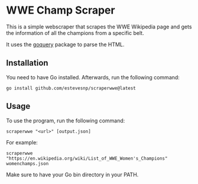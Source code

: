 # WWE Champ Scraper

This is a simple webscraper that scrapes the WWE Wikipedia page and gets the information of all the champions from a specific belt.

It uses the [goquery](https://github.com/PuerkitoBio/goquery) package to parse the HTML.

## Installation

You need to have Go installed. Afterwards, run the following command:

`go install github.com/estevesnp/scraperwwe@latest`

## Usage

To use the program, run the following command:

`scraperwwe "<url>" [output.json]`

For example:

`scraperwwe "https://en.wikipedia.org/wiki/List_of_WWE_Women's_Champions" womenchamps.json`

Make sure to have your Go bin directory in your PATH.
